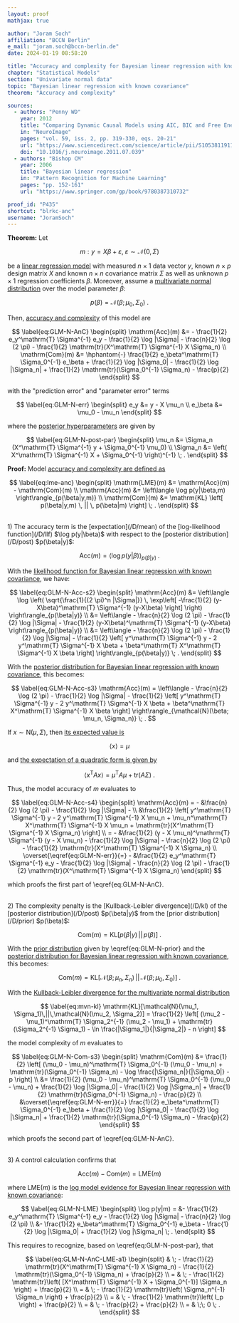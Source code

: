 ```yaml
---
layout: proof
mathjax: true

author: "Joram Soch"
affiliation: "BCCN Berlin"
e_mail: "joram.soch@bccn-berlin.de"
date: 2024-01-19 08:58:20

title: "Accuracy and complexity for Bayesian linear regression with known covariance"
chapter: "Statistical Models"
section: "Univariate normal data"
topic: "Bayesian linear regression with known covariance"
theorem: "Accuracy and complexity"

sources:
  - authors: "Penny WD"
    year: 2012
    title: "Comparing Dynamic Causal Models using AIC, BIC and Free Energy"
    in: "NeuroImage"
    pages: "vol. 59, iss. 2, pp. 319-330, eqs. 20-21"
    url: "https://www.sciencedirect.com/science/article/pii/S1053811911008160"
    doi: "10.1016/j.neuroimage.2011.07.039"
  - authors: "Bishop CM"
    year: 2006
    title: "Bayesian linear regression"
    in: "Pattern Recognition for Machine Learning"
    pages: "pp. 152-161"
    url: "https://www.springer.com/gp/book/9780387310732"

proof_id: "P435"
shortcut: "blrkc-anc"
username: "JoramSoch"
---
```



**Theorem:** Let

$$ \label{eq:GLM}
m: y = X \beta + \varepsilon, \; \varepsilon \sim \mathcal{N}(0, \Sigma)
$$

be a [linear regression model](/D/mlr) with measured $n \times 1$ data vector $y$, known $n \times p$ design matrix $X$ and known $n \times n$ covariance matrix $\Sigma$ as well as unknown $p \times 1$ regression coefficients $\beta$. Moreover, assume a [multivariate normal distribution](/P/blrkc-prior) over the model parameter $\beta$:

$$ \label{eq:GLM-N-prior}
p(\beta) = \mathcal{N}(\beta; \mu_0, \Sigma_0) \; .
$$

Then, [accuracy and complexity](/P/lme-anc) of this model are

$$ \label{eq:GLM-N-AnC}
\begin{split}
\mathrm{Acc}(m) &= - \frac{1}{2} e_y^\mathrm{T} \Sigma^{-1} e_y - \frac{1}{2} \log |\Sigma| - \frac{n}{2} \log (2 \pi) - \frac{1}{2} \mathrm{tr}(X^\mathrm{T} \Sigma^{-1} X \Sigma_n) \\
\mathrm{Com}(m) &= \hphantom{-} \frac{1}{2} e_\beta^\mathrm{T} \Sigma_0^{-1} e_\beta + \frac{1}{2} \log |\Sigma_0| - \frac{1}{2} \log |\Sigma_n| + \frac{1}{2} \mathrm{tr}(\Sigma_0^{-1} \Sigma_n) - \frac{p}{2}
\end{split}
$$

with the "prediction error" and "parameter error" terms

$$ \label{eq:GLM-N-err}
\begin{split}
e_y &= y - X \mu_n \\
e_\beta &= \mu_0 - \mu_n
\end{split}
$$

where the [posterior hyperparameters](/D/post) are given by

$$ \label{eq:GLM-N-post-par}
\begin{split}
\mu_n &= \Sigma_n (X^\mathrm{T} \Sigma^{-1} y + \Sigma_0^{-1} \mu_0) \\
\Sigma_n &= \left( X^\mathrm{T} \Sigma^{-1} X + \Sigma_0^{-1} \right)^{-1} \; .
\end{split}
$$


**Proof:** Model [accuracy and complexity are defined as](/P/lme-anc)

$$ \label{eq:lme-anc}
\begin{split}
\mathrm{LME}(m) &= \mathrm{Acc}(m) - \mathrm{Com}(m) \\
\mathrm{Acc}(m) &= \left\langle \log p(y|\beta,m) \right\rangle_{p(\beta|y,m)} \\
\mathrm{Com}(m) &= \mathrm{KL} \left[ p(\beta|y,m) \, || \, p(\beta|m) \right] \; .
\end{split}
$$

<br>
1) The accuracy term is the [expectation](/D/mean) of the [log-likelihood function](/D/llf) $\log p(y|\beta)$ with respect to the [posterior distribution](/D/post) $p(\beta|y)$:

$$ \label{eq:GLM-N-Acc-s1}
\mathrm{Acc}(m) = \left\langle \log p(y|\beta) \right\rangle_{p(\beta|y)} \; .
$$

With the [likelihood function for Bayesian linear regression with known covariance](/P/blrkc-prior), we have:

$$ \label{eq:GLM-N-Acc-s2}
\begin{split}
\mathrm{Acc}(m) &= \left\langle \log \left( \sqrt{\frac{1}{(2 \pi)^n |\Sigma|}} \, \exp\left[ -\frac{1}{2} (y-X\beta)^\mathrm{T} \Sigma^{-1} (y-X\beta) \right] \right) \right\rangle_{p(\beta|y)} \\
&= \left\langle - \frac{n}{2} \log (2 \pi) - \frac{1}{2} \log |\Sigma| - \frac{1}{2} (y-X\beta)^\mathrm{T} \Sigma^{-1} (y-X\beta) \right\rangle_{p(\beta|y)} \\
&= \left\langle - \frac{n}{2} \log (2 \pi) - \frac{1}{2} \log |\Sigma| - \frac{1}{2} \left[ y^\mathrm{T} \Sigma^{-1} y - 2 y^\mathrm{T} \Sigma^{-1} X \beta + \beta^\mathrm{T} X^\mathrm{T} \Sigma^{-1} X \beta \right] \right\rangle_{p(\beta|y)} \; .
\end{split}
$$

With the [posterior distribution for Bayesian linear regression with known covariance](/P/blrkc-post), this becomes:

$$ \label{eq:GLM-N-Acc-s3}
\mathrm{Acc}(m) = \left\langle - \frac{n}{2} \log (2 \pi) - \frac{1}{2} \log |\Sigma| - \frac{1}{2} \left[ y^\mathrm{T} \Sigma^{-1} y - 2 y^\mathrm{T} \Sigma^{-1} X \beta + \beta^\mathrm{T} X^\mathrm{T} \Sigma^{-1} X \beta \right] \right\rangle_{\mathcal{N}(\beta; \mu_n, \Sigma_n)} \; .
$$

If $x \sim \mathrm{N}(\mu, \Sigma)$, then [its expected value is](/P/mvn-mean)

$$ \label{eq:mvn-mean}
\left\langle x \right\rangle = \mu
$$

and [the expectation of a quadratic form is given by](/P/mean-qf)

$$ \label{eq:mvn-meansqr}
\left\langle x^\mathrm{T} A x \right\rangle = \mu^\mathrm{T} A \mu + \mathrm{tr}(A \Sigma) \; .
$$

Thus, the model accuracy of $m$ evaluates to

$$ \label{eq:GLM-N-Acc-s4}
\begin{split}
\mathrm{Acc}(m) = - &\frac{n}{2} \log (2 \pi) - \frac{1}{2} \log |\Sigma| - \\
&\frac{1}{2} \left[ y^\mathrm{T} \Sigma^{-1} y - 2 y^\mathrm{T} \Sigma^{-1} X \mu_n + \mu_n^\mathrm{T} X^\mathrm{T} \Sigma^{-1} X \mu_n + \mathrm{tr}(X^\mathrm{T} \Sigma^{-1} X \Sigma_n) \right] \\
= - &\frac{1}{2} (y - X \mu_n)^\mathrm{T} \Sigma^{-1} (y - X \mu_n) - \frac{1}{2} \log |\Sigma| - \frac{n}{2} \log (2 \pi) - \frac{1}{2} \mathrm{tr}(X^\mathrm{T} \Sigma^{-1} X \Sigma_n) \\
\overset{\eqref{eq:GLM-N-err}}{=} - &\frac{1}{2} e_y^\mathrm{T} \Sigma^{-1} e_y - \frac{1}{2} \log |\Sigma| - \frac{n}{2} \log (2 \pi) - \frac{1}{2} \mathrm{tr}(X^\mathrm{T} \Sigma^{-1} X \Sigma_n)
\end{split}
$$

which proofs the first part of \eqref{eq:GLM-N-AnC}.

<br>
2) The complexity penalty is the [Kullback-Leibler divergence](/D/kl) of the [posterior distribution](/D/post) $p(\beta|y)$ from the [prior distribution](/D/prior) $p(\beta)$:

$$ \label{eq:GLM-N-Com-s1}
\mathrm{Com}(m) = \mathrm{KL} \left[ p(\beta|y) \, || \, p(\beta) \right] \; .
$$

With the [prior distribution](/P/blrkv-prior) given by \eqref{eq:GLM-N-prior} and the [posterior distribution for Bayesian linear regression with known covariance](/P/blrkc-post), this becomes:

$$ \label{eq:GLM-N-Com-s2}
\mathrm{Com}(m) = \mathrm{KL} \left[ \mathcal{N}(\beta; \mu_n, \Sigma_n)\,||\,\mathcal{N}(\beta; \mu_0, \Sigma_0) \right] \; .
$$

With the [Kullback-Leibler divergence for the multivariate normal distribution](/P/mvn-kl)

$$ \label{eq:mvn-kl}
\mathrm{KL}[\mathcal{N}(\mu_1, \Sigma_1)\,||\,\mathcal{N}(\mu_2, \Sigma_2)] = \frac{1}{2} \left[ (\mu_2 - \mu_1)^\mathrm{T} \Sigma_2^{-1} (\mu_2 - \mu_1) + \mathrm{tr}(\Sigma_2^{-1} \Sigma_1) - \ln \frac{|\Sigma_1|}{|\Sigma_2|} - n \right]
$$

the model complexity of $m$ evaluates to

$$ \label{eq:GLM-N-Com-s3}
\begin{split}
\mathrm{Com}(m) &= \frac{1}{2} \left[ (\mu_0 - \mu_n)^\mathrm{T} \Sigma_0^{-1} (\mu_0 - \mu_n) + \mathrm{tr}(\Sigma_0^{-1} \Sigma_n) - \log \frac{|\Sigma_n|}{|\Sigma_0|} - p \right] \\
&= \frac{1}{2} (\mu_0 - \mu_n)^\mathrm{T} \Sigma_0^{-1} (\mu_0 - \mu_n) + \frac{1}{2} \log |\Sigma_0| - \frac{1}{2} \log |\Sigma_n| + \frac{1}{2} \mathrm{tr}(\Sigma_0^{-1} \Sigma_n) - \frac{p}{2} \\
&\overset{\eqref{eq:GLM-N-err}}{=} \frac{1}{2} e_\beta^\mathrm{T} \Sigma_0^{-1} e_\beta + \frac{1}{2} \log |\Sigma_0| - \frac{1}{2} \log |\Sigma_n| + \frac{1}{2} \mathrm{tr}(\Sigma_0^{-1} \Sigma_n) - \frac{p}{2}
\end{split}
$$

which proofs the second part of \eqref{eq:GLM-N-AnC}.

<br>
3) A control calculation confirms that

$$ \label{eq:GLM-N-AnC-LME}
\mathrm{Acc}(m) - \mathrm{Com}(m) = \mathrm{LME}(m)
$$

where $\mathrm{LME}(m)$ is the [log model evidence for Bayesian linear regression with known covariance](/P/blrkc-lme):

$$ \label{eq:GLM-N-LME}
\begin{split}
\log p(y|m) = &- \frac{1}{2} e_y^\mathrm{T} \Sigma^{-1} e_y - \frac{1}{2} \log |\Sigma| - \frac{n}{2} \log (2 \pi) \\
&- \frac{1}{2} e_\beta^\mathrm{T} \Sigma_0^{-1} e_\beta - \frac{1}{2} \log |\Sigma_0| + \frac{1}{2} \log |\Sigma_n| \; .
\end{split}
$$

This requires to recognize, based on \eqref{eq:GLM-N-post-par}, that

$$ \label{eq:GLM-N-AnC-LME-a1}
\begin{split}
& \; - \frac{1}{2} \mathrm{tr}(X^\mathrm{T} \Sigma^{-1} X \Sigma_n) - \frac{1}{2} \mathrm{tr}(\Sigma_0^{-1} \Sigma_n) + \frac{p}{2} \\
= & \; - \frac{1}{2} \mathrm{tr}\left( [X^\mathrm{T} \Sigma^{-1} X + \Sigma_0^{-1}] \Sigma_n \right) + \frac{p}{2} \\
= & \; - \frac{1}{2} \mathrm{tr}\left( \Sigma_n^{-1} \Sigma_n \right) + \frac{p}{2} \\
= & \; - \frac{1}{2} \mathrm{tr}\left( I_p \right) + \frac{p}{2} \\
= & \; - \frac{p}{2} + \frac{p}{2} \\
= & \;\; 0 \; .
\end{split}
$$